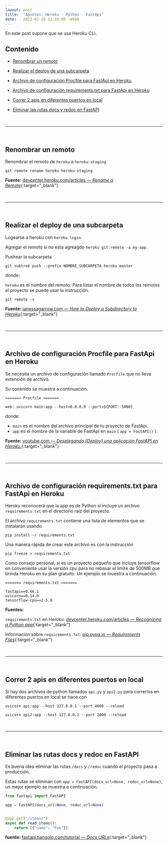 ```yaml
---
layout: post
title:  "Apuntes: Heroku - Python - FastApi"
date:   2022-02-26 12:26:00 -0500
---   
```


En este post supone que se usa Heroku CLI.


## Contenido

* [Renombrar un remoto](#renombrar-un-remoto)

* [Realizar el deploy de una subcarpeta](#realizar-el-deploy-de-una-subcarpeta)

* [Archivo de configuración Procfile para FastApi en Heroku](#archivo-de-configuración-procfile-para-fastapi-en-heroku)

* [Archivo de configuración requirements.txt para FastApi en Heroku](#archivo-de-configuración-requirementstxt-para-fastapi-en-heroku)

* [Correr 2 apis en diferentes puertos en local](#correr-2-apis-en-diferentes-puertos-en-local)

* [Eliminar las rutas docs y redoc en FastAPI](#eliminar-las-rutas-docs-y-redoc-en-fastapi)

<br>
<hr>
<br>




## Renombrar un remoto

Renombrar el remoto de `heroku` a `heroku-staging`

```
git remote rename heroku heroku-staging
```

**Fuente:** [devcenter.heroku.com/articles &mdash; *Rename a Remote*](https://devcenter.heroku.com/articles/git#rename-a-remote){:target="_blank"}



<br>
<hr>
<br>



## Realizar el deploy de una subcarpeta

Logearse a heroku con `heroku login`.

Agregar el remoto si no esta agreagdo `heroku git:remote -a my-app`.

Pushear la subcarpeta

```
git subtree push --prefix NOMBRE_SUBCARPETA heroku master
```

donde:

`heroku` es el nombre del remoto. Para listar el nombre de todos los remotos el proyecto se puede usar la instrucción.

```
git remote -v
```

**Fuente:** [janessagarrow.com &mdash; *How to Deploy a Subdirectory to Heroku*](https://janessagarrow.com/blog/how-to-deploy-a-subdirectory-to-heroku/){:target="_blank"}



<br>
<hr>
<br>



## Archivo de configuración Procfile para FastApi en Heroku

Se necesita un archivo de configuración llamado `Procfile` que no lleva extención de archivo.

Su conenido se muestra a continuación.

```
======= Procfile =======

web: uvicorn main:app --host=0.0.0.0 --port=${PORT:-5000}
```

donde:
* `main` es el nombre del archivo principal de tu proyecto de FastApi.
* `app` es el nombre de la variable de FastApi en `main` ( `app = FastAPI()` ).

**Fuente:** [youtube.com &mdash; *Desplegando (Deploy) una aplicación FastAPI en Heroku.*](https://www.youtube.com/watch?v=4hS0YOZD-g4){:target="_blank"}



<br>
<hr>
<br>



## Archivo de configuración requirements.txt para FastApi en Heroku

Heroku reconocerá que la app es de Python si incluye un archivo `requirements.txt` en el directorio raíz del proyecto.

El archivo `requirements.txt` contiene una lista de elementos que se instalarán usando 

```
pip install -r requirements.txt
```

Una manera rápida de crear este archivo es con la instrucción

```
pip freeze > requirements.txt
```

Como consejo personal, si es un proyecto pequeño que incluye tensorflow en conveniente usar la versión cpu para no rebasar el limite de 500MB que brinda Heroku en su plan gratuito. Un ejemplo se muestra a continuación.

```
======= requirements.txt =======

fastapi==0.66.1
uvicorn==0.14.0
tensorflow-cpu==2.5.0
```

**Fuentes:** 

`requirements.txt` en Heroku: [devcenter.heroku.com/articles &mdash; *Recognizing a Python app*](https://devcenter.heroku.com/articles/python-support#recognizing-a-python-app){:target="_blank"}

Información  sobre `requirements.txt`: [pip.pypa.io &mdash; *Requirements Files*](https://pip.pypa.io/en/stable/user_guide/#requirements-files){:target="_blank"}



<br>
<hr>
<br>



## Correr 2 apis en diferentes puertos en local

Si hay dos archivos de python llamados `api.py` y `api2.py` para correrlos en  diferentes puertos en local se hace con

```
uvicorn api:app --host 127.0.0.1 --port 4000 --reload

uvicorn api2:app --host 127.0.0.1 --port 2000 --reload
```



<br>
<hr>
<br>



## Eliminar las rutas docs y redoc en FastAPI

Es buena idea eliminar las rutas `/docs` y `/redoc` cuando el proyecto pasa a producción.

Estas rutas se eliminan con `app = FastAPI(docs_url=None, redoc_url=None)`, un mejor ejemplo se muestra a continuación.

```python
from fastapi import FastAPI

app = FastAPI(docs_url=None, redoc_url=None)


@app.get("/items/")
async def read_items():
    return [{"name": "Foo"}]
```

**fuente:** [fastapi.tiangolo.com/tutorial &mdash; *Docs URLs*](https://fastapi.tiangolo.com/tutorial/metadata/#docs-urls){:target="_blank"} 
